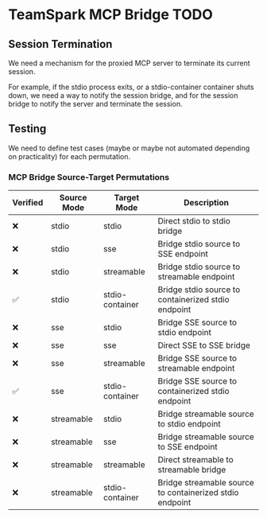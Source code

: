 # TeamSpark MCP Bridge TODO

## Session Termination

We need a mechanism for the proxied MCP server to terminate its current session.

For example, if the stdio process exits, or a stdio-container container shuts down, we need a way to notify
the session bridge, and for the session bridge to notify the server and terminate the session.

## Testing

We need to define test cases (maybe or maybe not automated depending on practicality) for each permutation.

### MCP Bridge Source-Target Permutations

| Verified | Source Mode | Target Mode | Description |
|----------|-------------|-------------|-------------|
| ❌ | stdio | stdio | Direct stdio to stdio bridge |
| ❌ | stdio | sse | Bridge stdio source to SSE endpoint |
| ❌ | stdio | streamable | Bridge stdio source to streamable endpoint |
| ✅ | stdio | stdio-container | Bridge stdio source to containerized stdio endpoint |
| ❌ | sse | stdio | Bridge SSE source to stdio endpoint |
| ❌ | sse | sse | Direct SSE to SSE bridge |
| ❌ | sse | streamable | Bridge SSE source to streamable endpoint |
| ✅ | sse | stdio-container | Bridge SSE source to containerized stdio endpoint |
| ❌ | streamable | stdio | Bridge streamable source to stdio endpoint |
| ❌ | streamable | sse | Bridge streamable source to SSE endpoint |
| ❌ | streamable | streamable | Direct streamable to streamable bridge |
| ❌ | streamable | stdio-container | Bridge streamable source to containerized stdio endpoint |
